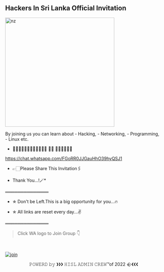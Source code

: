 ## Hackers In Sri Lanka Official Invitation 

<img src="https://telegra.ph/file/3af3080786366ca8b66a3.jpg" alt="nz" width="350"/>
</p>

By joining us you can learn about 
            - Hacking, 
            - Networking,
            - Programming,
            - Linux etc.

- ✯𝙰𝚍𝚖𝚒𝚜𝚜𝚒⃢⃢𝚘𝚗 𝙾𝚏 𝙷𝙸𝚂𝙻✺᭄  

https://chat.whatsapp.com/FGoRR0JJGauHhO39hyQSJ1


- 👉🏻Please Share This Invitation🖇️

- Thank You...!🪄*

══════════════

- ✯  Don't be Left.This is a big opportunity for you...🔥

- ✯  All links are reset every day...✌️

══════════════

> Click WA logo to Join Group 👇
<br>

  [![join](https://github.com/Alien-alfa/PublicBot/blob/main/wlogo.svg.png)](https://chat.whatsapp.com/JTMQnUKHpEa930Q4ag9hQu)

  <div align="center">

𝙿𝙾𝚆𝙴𝚁𝙳 𝚋𝚢  ❯❯❯  𝙷𝙸𝚂𝙻 𝙰𝙳𝙼𝙸𝙽 𝙲𝚁𝙴𝚆™of 2022 ✯⃟    ❮❮❮
